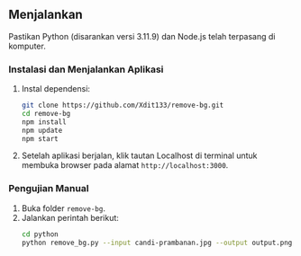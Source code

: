 ## Menjalankan

Pastikan Python (disarankan versi 3.11.9) dan Node.js telah terpasang di komputer.

### Instalasi dan Menjalankan Aplikasi

1. Instal dependensi:
    ```bash
    git clone https://github.com/Xdit133/remove-bg.git
    cd remove-bg
    npm install
    npm update
    npm start
    ```
2. Setelah aplikasi berjalan, klik tautan Localhost di terminal untuk membuka browser pada alamat `http://localhost:3000`.

### Pengujian Manual

1. Buka folder `remove-bg`.
2. Jalankan perintah berikut:
    ```bash
    cd python
    python remove_bg.py --input candi-prambanan.jpg --output output.png
    ```
